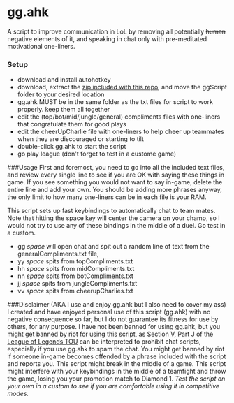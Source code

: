 # gg.ahk

A script to improve communication in LoL by removing all potentially ~~human~~ negative elements of it, and speaking in chat only with pre-meditated motivational one-liners.

### Setup
- download and install autohotkey
- download, extract the [zip included with this repo](https://github.com/dcbljack/gg.ahk/archive/master.zip), and move the ggScript folder to your desired location
- gg.ahk MUST be in the same folder as the txt files for script to work properly. keep them all together
- edit the (top/bot/mid/jungle/general) compliments files with one-liners that congratulate them for good plays
- edit the cheerUpCharlie file with one-liners to help cheer up teammates when they are discouraged or starting to tilt
- double-click gg.ahk to start the script
- go play league (don't forget to test in a custome game)

###Usage
  First and foremost, you need to go into all the included text files, and review every single line to see if you are OK with saying these things in game. If you see something you would not want to say in-game, delete the entire line and add your own. You should be adding more phrases anyway, the only limit to how many one-liners can be in each file is your RAM.

  This script sets up fast keybindings to automatically chat to team mates. Note that hitting the space key will center the camera on your champ, so I would not try to use any of these bindings in the middle of a duel. Go test in a custom. 
- gg *space* will open chat and spit out a random line of text from the generalCompliments.txt file,
- yy *space* spits from topCompliments.txt
- hh *space* spits from midCompliments.txt
- nn *space* spits from botCompliments.txt
- jj *space* spits from jungleCompliments.txt
- vv *space* spits from cheerupCharlies.txt

###Disclaimer (AKA I use and enjoy gg.ahk but I also need to cover my ass)
  I created and have enjoyed personal use of this script (gg.ahk) with no negative consequence so far, but I do not guarantee its fitness for use by others, for any purpose. I have not been banned for using gg.ahk, but you might get banned by riot for using this script, as Section V, Part J of the [League of Legends TOU](http://na.leagueoflegends.com/en/legal/termsofuse) can be interpreted to prohibit chat scripts, especially if you use gg.ahk to spam the chat. You might get banned by riot if someone in-game becomes offended by a phrase included with the script and reports you. This script might break in the middle of a game. This script might interfere with your keybindings in the middle of a teamfight and throw the game, losing you your promotion match to Diamond 1. *Test the script on your own in a custom to see if you are comfortable using it in competitive modes.*
